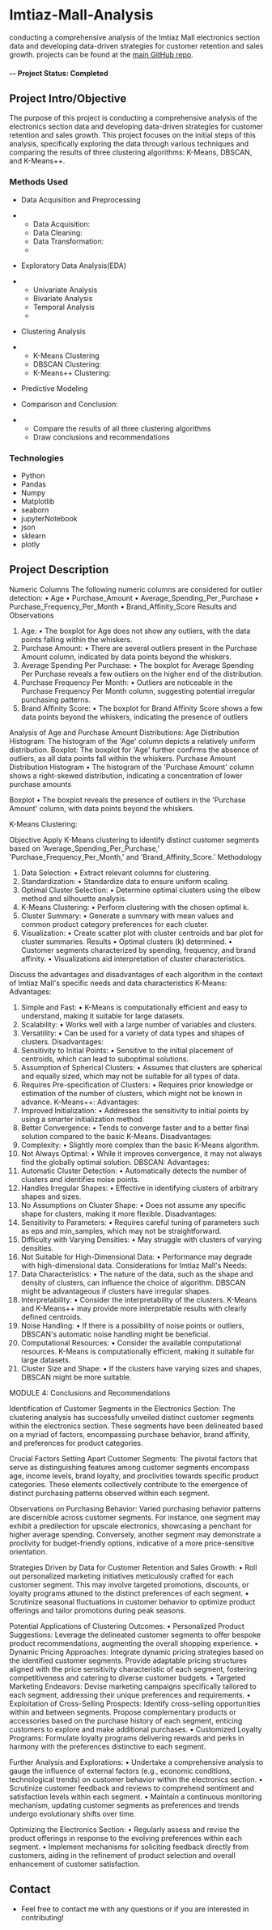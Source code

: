 # Imtiaz-Mall-Analysis
conducting a comprehensive analysis of the Imtiaz Mall electronics section data and developing data-driven strategies for  customer retention and sales growth. 
projects can be found at the [main GitHub repo]([https://github.com/sfbrigade/data-science-wg](https://github.com/dost0092/Imtiaz-Mall-Analysis)).

#### -- Project Status: Completed

## Project Intro/Objective
The purpose of this project is conducting a 
comprehensive analysis of the electronics section data and developing data-driven strategies for 
customer retention and sales growth. This project focuses on the initial steps of this analysis, 
specifically exploring the data through various techniques and comparing the results of three 
clustering algorithms: K-Means, DBSCAN, and K-Means++.


### Methods Used
* Data Acquisition and Preprocessing
*  * Data Acquisition:
   *  Data Cleaning:
   *   Data Transformation:
   *   



* Exploratory Data Analysis(EDA)
*  *  Univariate Analysis
   *  Bivariate Analysis
   *  Temporal Analysis
   *  
* Clustering Analysis
*  * K-Means Clustering
   * DBSCAN Clustering:
   * K-Means++ Clustering:
* Predictive Modeling
* Comparison and Conclusion:
*  * Compare the results of all three clustering algorithms
   * Draw conclusions and recommendations

### Technologies
* Python
* Pandas
* Numpy
* Matplotlib
* seaborn
* jupyterNotebook
* json
* sklearn
* plotly

## Project Description
Numeric Columns
The following numeric columns are considered for outlier detection:
•	Age
•	Purchase_Amount
•	Average_Spending_Per_Purchase
•	Purchase_Frequency_Per_Month
•	Brand_Affinity_Score
Results and Observations
1.	Age:
•	The boxplot for Age does not show any outliers, with the data points falling within the whiskers.
2.	Purchase Amount:
•	There are several outliers present in the Purchase Amount column, indicated by data points beyond the whiskers.
3.	Average Spending Per Purchase:
•	The boxplot for Average Spending Per Purchase reveals a few outliers on the higher end of the distribution.
4.	Purchase Frequency Per Month:
•	Outliers are noticeable in the Purchase Frequency Per Month column, suggesting potential irregular purchasing patterns.
5.	Brand Affinity Score:
•	The boxplot for Brand Affinity Score shows a few data points beyond the whiskers, indicating the presence of outliers

Analysis of Age and Purchase Amount Distributions:
Age Distribution
Histogram:
The histogram of the 'Age' column depicts a relatively uniform distribution.
Boxplot:
The boxplot for 'Age' further confirms the absence of outliers, as all data points fall within the whiskers.
Purchase Amount Distribution
Histogram
•	The histogram of the 'Purchase Amount' column shows a right-skewed distribution, indicating a concentration of lower purchase amounts

Boxplot
•	The boxplot reveals the presence of outliers in the 'Purchase Amount' column, with data points beyond the whiskers.

K-Means Clustering:

Objective
Apply K-Means clustering to identify distinct customer segments based on 'Average_Spending_Per_Purchase,' 'Purchase_Frequency_Per_Month,' and 'Brand_Affinity_Score.'
Methodology
1.	Data Selection:
•	Extract relevant columns for clustering.
2.	Standardization:
•	Standardize data to ensure uniform scaling.
3.	Optimal Cluster Selection:
•	Determine optimal clusters using the elbow method and silhouette analysis.
4.	K-Means Clustering:
•	Perform clustering with the chosen optimal k.
5.	Cluster Summary:
•	Generate a summary with mean values and common product category preferences for each cluster.
6.	Visualization:
•	Create scatter plot with cluster centroids and bar plot for cluster summaries.
Results
•	Optimal clusters (k) determined.
•	Customer segments characterized by spending, frequency, and brand affinity.
•	Visualizations aid interpretation of cluster characteristics.



Discuss the advantages and disadvantages of each algorithm in the context of Imtiaz Mall's specific needs and data characteristics
K-Means:
Advantages:
1.	Simple and Fast:
•	K-Means is computationally efficient and easy to understand, making it suitable for large datasets.
2.	Scalability:
•	Works well with a large number of variables and clusters.
3.	Versatility:
•	Can be used for a variety of data types and shapes of clusters.
Disadvantages:
1.	Sensitivity to Initial Points:
•	Sensitive to the initial placement of centroids, which can lead to suboptimal solutions.
2.	Assumption of Spherical Clusters:
•	Assumes that clusters are spherical and equally sized, which may not be suitable for all types of data.
3.	Requires Pre-specification of Clusters:
•	Requires prior knowledge or estimation of the number of clusters, which might not be known in advance.
K-Means++:
Advantages:
1.	Improved Initialization:
•	Addresses the sensitivity to initial points by using a smarter initialization method.
2.	Better Convergence:
•	Tends to converge faster and to a better final solution compared to the basic K-Means.
Disadvantages:
1.	Complexity:
•	Slightly more complex than the basic K-Means algorithm.
2.	Not Always Optimal:
•	While it improves convergence, it may not always find the globally optimal solution.
DBSCAN:
Advantages:
1.	Automatic Cluster Detection:
•	Automatically detects the number of clusters and identifies noise points.
2.	Handles Irregular Shapes:
•	Effective in identifying clusters of arbitrary shapes and sizes.
3.	No Assumptions on Cluster Shape:
•	Does not assume any specific shape for clusters, making it more flexible.
Disadvantages:
1.	Sensitivity to Parameters:
•	Requires careful tuning of parameters such as eps and min_samples, which may not be straightforward.
2.	Difficulty with Varying Densities:
•	May struggle with clusters of varying densities.
3.	Not Suitable for High-Dimensional Data:
•	Performance may degrade with high-dimensional data.
Considerations for Imtiaz Mall's Needs:
1.	Data Characteristics:
•	The nature of the data, such as the shape and density of clusters, can influence the choice of algorithm. DBSCAN might be advantageous if clusters have irregular shapes.
2.	Interpretability:
•	Consider the interpretability of the clusters. K-Means and K-Means++ may provide more interpretable results with clearly defined centroids.
3.	Noise Handling:
•	If there is a possibility of noise points or outliers, DBSCAN's automatic noise handling might be beneficial.
4.	Computational Resources:
•	Consider the available computational resources. K-Means is computationally efficient, making it suitable for large datasets.
5.	Cluster Size and Shape:
•	If the clusters have varying sizes and shapes, DBSCAN might be more suitable.


MODULE 4: Conclusions and Recommendations

Identification of Customer Segments in the Electronics Section:
The clustering analysis has successfully unveiled distinct customer segments within the electronics section. These segments have been delineated based on a myriad of factors, encompassing purchase behavior, brand affinity, and preferences for product categories.

Crucial Factors Setting Apart Customer Segments:
The pivotal factors that serve as distinguishing features among customer segments encompass age, income levels, brand loyalty, and proclivities towards specific product categories. These elements collectively contribute to the emergence of distinct purchasing patterns observed within each segment.

Observations on Purchasing Behavior:
Varied purchasing behavior patterns are discernible across customer segments. For instance, one segment may exhibit a predilection for upscale electronics, showcasing a penchant for higher average spending. Conversely, another segment may demonstrate a proclivity for budget-friendly options, indicative of a more price-sensitive orientation.

Strategies Driven by Data for Customer Retention and Sales Growth:
• Roll out personalized marketing initiatives meticulously crafted for each customer segment. This may involve targeted promotions, discounts, or loyalty programs attuned to the distinct preferences of each segment.
• Scrutinize seasonal fluctuations in customer behavior to optimize product offerings and tailor promotions during peak seasons.

Potential Applications of Clustering Outcomes:
• Personalized Product Suggestions: Leverage the delineated customer segments to offer bespoke product recommendations, augmenting the overall shopping experience.
• Dynamic Pricing Approaches: Integrate dynamic pricing strategies based on the identified customer segments. Provide adaptable pricing structures aligned with the price sensitivity characteristic of each segment, fostering competitiveness and catering to diverse customer budgets.
• Targeted Marketing Endeavors: Devise marketing campaigns specifically tailored to each segment, addressing their unique preferences and requirements.
• Exploitation of Cross-Selling Prospects: Identify cross-selling opportunities within and between segments. Propose complementary products or accessories based on the purchase history of each segment, enticing customers to explore and make additional purchases.
• Customized Loyalty Programs: Formulate loyalty programs delivering rewards and perks in harmony with the preferences distinctive to each segment.

Further Analysis and Explorations:
• Undertake a comprehensive analysis to gauge the influence of external factors (e.g., economic conditions, technological trends) on customer behavior within the electronics section.
• Scrutinize customer feedback and reviews to comprehend sentiment and satisfaction levels within each segment.
• Maintain a continuous monitoring mechanism, updating customer segments as preferences and trends undergo evolutionary shifts over time.

Optimizing the Electronics Section:
• Regularly assess and revise the product offerings in response to the evolving preferences within each segment.
• Implement mechanisms for soliciting feedback directly from customers, aiding in the refinement of product selection and overall enhancement of customer satisfaction.

## Contact

* Feel free to contact me with any questions or if you are interested in contributing!
